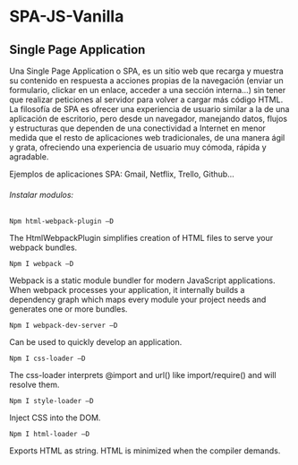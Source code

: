 # SPA-JS-Vanilla

## Single Page Application

Una Single Page Application o SPA, es un sitio web que recarga y muestra su contenido en respuesta a acciones propias de la navegación (enviar un formulario, clickar en un enlace, acceder a una sección interna…) sin tener que realizar peticiones al servidor para volver a cargar más código HTML.
La filosofía de SPA es ofrecer una experiencia de usuario similar a la de una aplicación de escritorio, pero desde un navegador, manejando datos, flujos y estructuras que dependen de una conectividad a Internet en menor medida que el resto de aplicaciones web tradicionales, de una manera ágil y grata, ofreciendo una experiencia de usuario muy cómoda, rápida y agradable.

Ejemplos de aplicaciones SPA: Gmail, Netflix, Trello, Github…

###### Instalar modulos:

`Npm html-webpack-plugin –D`

The HtmlWebpackPlugin simplifies creation of HTML files to serve your webpack bundles.

`Npm I webpack –D`

Webpack is a static module bundler for modern JavaScript applications. When webpack processes your application, it internally builds a dependency graph which maps every module your project needs and generates one or more bundles.

`Npm I webpack-dev-server –D`

Can be used to quickly develop an application.

`Npm I css-loader –D`

The css-loader interprets @import and url() like import/require() and will resolve them.

`Npm I style-loader –D`

Inject CSS into the DOM.

`Npm I html-loader –D`

Exports HTML as string. HTML is minimized when the compiler demands.
